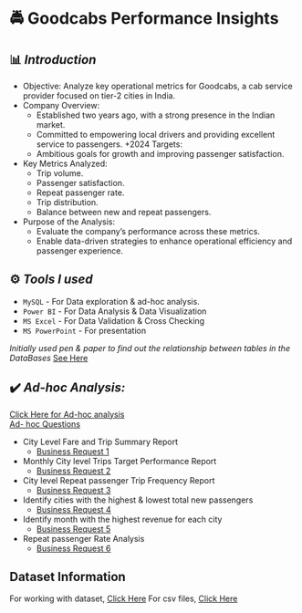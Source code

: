# 🚔 **Goodcabs Performance Insights**

## 📊 *Introduction*
+ Objective: Analyze key operational metrics for Goodcabs, a cab service provider focused on tier-2 cities in India.
+ Company Overview:
  + Established two years ago, with a strong presence in the Indian market.
  + Committed to empowering local drivers and providing excellent service to passengers.
+2024 Targets:
  + Ambitious goals for growth and improving passenger satisfaction.
+ Key Metrics Analyzed:
  - Trip volume.
  - Passenger satisfaction.
  - Repeat passenger rate.
  - Trip distribution.
  - Balance between new and repeat passengers.
+ Purpose of the Analysis:
  + Evaluate the company’s performance across these metrics.
  + Enable data-driven strategies to enhance operational efficiency and passenger experience.

## ⚙️ *Tools I used*
+ `MySQL` - For Data exploration & ad-hoc analysis.
+ `Power BI` - For Data Analysis & Data Visualization
+ `MS Excel` - For Data Validation & Cross Checking
+ `MS PowerPoint` - For presentation

*Initially used pen & paper to find out the relationship between tables in the DataBases* [See Here](https://github.com/Sooraj1411/Goodcabs/tree/main/Data%20Modelling%20on%20Paper)


## ✔️ *Ad-hoc Analysis:*
[Click Here for Ad-hoc analysis](https://github.com/Sooraj1411/Goodcabs/tree/main/Ad-hoc%20analysis) <br>
[Ad- hoc Questions](https://github.com/Sooraj1411/Goodcabs/blob/main/Ad-hoc%20analysis/ad-hoc-requests.pdf)<br>
+ City Level Fare and Trip Summary Report
    + [Business Request 1](https://github.com/Sooraj1411/Goodcabs/tree/main/Ad-hoc%20analysis/Business%20Request%201)<br>
+ Monthly City level Trips Target Performance Report
    + [Business Request 2](https://github.com/Sooraj1411/Goodcabs/tree/main/Ad-hoc%20analysis/Business%20Request%202)<br>
+ City level Repeat passenger Trip Frequency Report
    + [Business Request 3](https://github.com/Sooraj1411/Goodcabs/tree/main/Ad-hoc%20analysis/Business%20Request%203)<br>
+ Identify cities with the highest & lowest total new passengers
    + [Business Request 4](https://github.com/Sooraj1411/Goodcabs/tree/main/Ad-hoc%20analysis/Business%20Request%204)<br>
+ Identify month with the highest revenue for each city
    + [Business Request 5](https://github.com/Sooraj1411/Goodcabs/tree/main/Ad-hoc%20analysis/Business%20Request%205)<br>
+ Repeat passenger Rate Analysis
    + [Business Request 6](https://github.com/Sooraj1411/Goodcabs/tree/main/Ad-hoc%20analysis/Business%20Request%206)<br>

## **Dataset Information**
For working with dataset, [Click Here](https://github.com/Sooraj1411/Goodcabs/tree/main/Database_schema)
For csv files, [Click Here](https://github.com/Sooraj1411/Goodcabs/tree/main/csv%20files)

